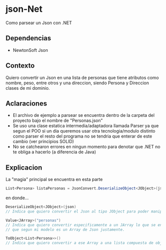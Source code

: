 # json-Net
Como parsear un Json con .NET

## Dependencias
- NewtonSoft Json

## Contexto
Quiero convertir un Json en una lista de personas que tiene atributos como nombre, peso, entre otros y una direccion, siendo Persona y Direccion clases de mi dominio.

## Aclaraciones
- El archivo de ejemplo a parsear se encuentra dentro de la carpeta del proyecto bajo el nombre de "Personas.json"
- Se uso una clase estatica intermedia/adaptadora llamada Parser ya que segun el POO si un dia queremos usar otra tecnologia/modulo distinto como parser el resto del programa no se tendria que enterar de este cambio (ver principios SOLID)
- No se catchearon errores en ningun momento para denotar que .NET no te obliga a hacerlo (a diferencia de Java)

## Explicacion
La "magia" principal se encuentra en esta parte 
```csharp
List<Persona> listaPersonas = JsonConvert.DeserializeObject<JObject>(json).Value<JArray>("personas").ToObject<List<Persona>>();
```
en donde...

```csharp
DeserializeObject<JObject>(json)
// Indica que quiero convertir el Json al tipo JObject para poder manipularlo con la propia libreria
```

```csharp
Value<JArray>("personas")
// Indica que quiero convertir especificamente a un JArray lo que se encuentre bajo la key "personas" 
// que segun mi modelo es un Array de Json justamente. 
```

```csharp    
ToObject<List<Persona>>()
// Indica que quiero convertir a ese Array a una lista compuesta de objetos Persona
```

